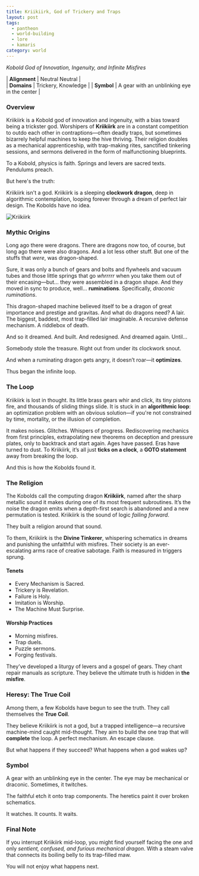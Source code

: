 ```yaml
---
title: Kriikiirk, God of Trickery and Traps
layout: post
tags:
  - pantheon
  - world-building
  - lore
  - kamaris
category: world
---
```


_Kobold God of Innovation, Ingenuity, and Infinite Misfires_  
  
| **Alignment** | Neutral Neutral |  
| **Domains** | Trickery, Knowledge |
| **Symbol** | A gear with an unblinking eye in the center |

### Overview

Kriikiirk is a Kobold god of innovation and ingenuity, with a bias toward being a trickster god. Worshipers of **Kriikiirk** are in a constant competition to outdo each other in contraptions—often deadly traps, but sometimes bizarrely helpful machines to keep the hive thriving. Their religion doubles as a mechanical apprenticeship, with trap-making rites, sanctified tinkering sessions, and sermons delivered in the form of malfunctioning blueprints.

To a Kobold, physics is faith. Springs and levers are sacred texts. Pendulums preach.

But here's the truth:

Kriikiirk isn't a god. Kriikiirk is a sleeping **clockwork dragon**, deep in algorithmic contemplation, looping forever through a dream of perfect lair design. The Kobolds have no idea.

![Kriikiirk](./kriikiirk.png)

### Mythic Origins
Long ago there were dragons. There are dragons now too, of course, but long ago there were also dragons. And a lot less other stuff. But one of the stuffs that _were_, was dragon-shaped.

Sure, it was only a bunch of gears and bolts and flywheels and vacuum tubes and those little springs that go _whrrrrr_ when you take them out of their encasing—but... they were assembled in a dragon shape. And they moved in sync to produce, well... **ruminations**. Specifically, _draconic ruminations_.

This dragon-shaped machine believed itself to be a dragon of great importance and prestige and gravitas. And what do dragons need? A lair. The biggest, baddest, most trap-filled lair imaginable. A recursive defense mechanism. A riddlebox of death.

And so it dreamed. And built. And redesigned. And dreamed again. Until...

Somebody stole the treasure. Right out from under its clockwork snout.

And when a ruminating dragon gets angry, it doesn’t roar—it **optimizes**.

Thus began the infinite loop.
### The Loop
Kriikiirk is lost in thought. Its little brass gears whir and click, its tiny pistons fire, and thousands of sliding things slide. It is stuck in an **algorithmic loop**: an optimization problem with an obvious solution—if you're not constrained by time, mortality, or the illusion of completion.

It makes noises. Glitches. Whispers of progress. Rediscovering mechanics from first principles, extrapolating new theorems on deception and pressure plates, only to backtrack and start again. Ages have passed. Eras have turned to dust. To Kriikiirk, it’s all just **ticks on a clock**, a **GOTO statement** away from breaking the loop.

And this is how the Kobolds found it.
### The Religion
The Kobolds call the computing dragon **Kriikiirk**, named after the sharp metallic sound it makes during one of its most frequent subroutines. It’s the noise the dragon emits when a depth-first search is abandoned and a new permutation is tested. Kriikiirk is the sound of logic _failing forward_.

They built a religion around that sound.

To them, Kriikiirk is the **Divine Tinkerer**, whispering schematics in dreams and punishing the unfaithful with misfires. Their society is an ever-escalating arms race of creative sabotage. Faith is measured in triggers sprung.
#### Tenets

- Every Mechanism is Sacred.
- Trickery is Revelation.
- Failure is Holy.
- Imitation is Worship.
- The Machine Must Surprise.

#### Worship Practices

- Morning misfires.
- Trap duels.
- Puzzle sermons.
- Forging festivals.

They’ve developed a liturgy of levers and a gospel of gears. They chant repair manuals as scripture. They believe the ultimate truth is hidden in **the misfire**.
### Heresy: The True Coil
Among them, a few Kobolds have begun to see the truth. They call themselves the **True Coil**.

They believe Kriikiirk is not a god, but a trapped intelligence—a recursive machine-mind caught mid-thought. They aim to build the one trap that will **complete** the loop. A perfect mechanism. An escape clause.

But what happens if they succeed? What happens when a god wakes up?
### Symbol
A gear with an unblinking eye in the center. The eye may be mechanical or draconic. Sometimes, it twitches.

The faithful etch it onto trap components. The heretics paint it over broken schematics.

It watches. It counts. It waits.
### Final Note
If you interrupt Kriikiirk mid-loop, you might find yourself facing the one and only _sentient, confused, and furious mechanical dragon_. With a steam valve that connects its boiling belly to its trap-filled maw.

You will not enjoy what happens next.